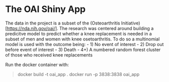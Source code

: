 # The OAI Shiny App
The data in the project is a subset of the (Osteoarthritis Initiative)[https://nda.nih.gov/oai/]. The research was centered around building a predicitve model to predict whether a knee replacement is needed in a subset of men and women with knee osetoarthritis. To do so a multinomial model is used with the outcome being:
    - 1) No event of interest
    - 2) Drop out before event of interest
    - 3) Death
    - 4+) A numbered random forest cluster of those who received knee replacements

Run the docker container with:
> docker build -t oai_app . 
> docker run -p 3838:3838 oai_app
